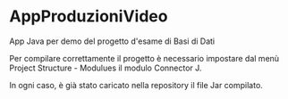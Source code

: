 # AppProduzioniVideo
App Java per demo del progetto d'esame di Basi di Dati

Per compilare correttamente il progetto è necessario impostare dal menù Project Structure - Modulues il modulo Connector J.

In ogni caso, è già stato caricato nella repository il file Jar compilato.
